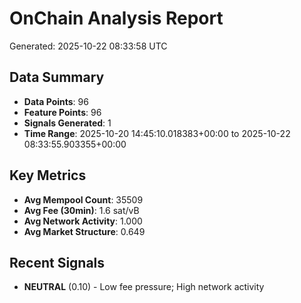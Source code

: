# OnChain Analysis Report
Generated: 2025-10-22 08:33:58 UTC

## Data Summary
- **Data Points**: 96
- **Feature Points**: 96
- **Signals Generated**: 1
- **Time Range**: 2025-10-20 14:45:10.018383+00:00 to 2025-10-22 08:33:55.903355+00:00

## Key Metrics
- **Avg Mempool Count**: 35509
- **Avg Fee (30min)**: 1.6 sat/vB
- **Avg Network Activity**: 1.000
- **Avg Market Structure**: 0.649

## Recent Signals
- **NEUTRAL** (0.10) - Low fee pressure; High network activity
